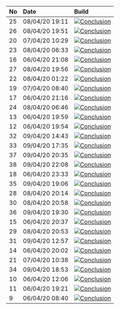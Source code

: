| No | Date           | Build                                                                                                                                                                |
| :- | :------------- | :------------------------------------------------------------------------------------------------------------------------------------------------------------------- |
| 25 | 08/04/20 19:11 | [![Conclusion](https://img.shields.io/badge/build-pass-brightgreen)](https://github.com/e2e-boilerplate/playwright-commonjs-mocha-chai-should/actions/runs/73966810) |
| 26 | 08/04/20 19:51 | [![Conclusion](https://img.shields.io/badge/build-pass-brightgreen)](https://github.com/e2e-boilerplate/playwright-commonjs-mocha-chai-should/actions/runs/73981828) |
| 20 | 07/04/20 10:29 | [![Conclusion](https://img.shields.io/badge/build-pass-brightgreen)](https://github.com/e2e-boilerplate/playwright-commonjs-mocha-chai-should/actions/runs/72769641) |
| 23 | 08/04/20 06:33 | [![Conclusion](https://img.shields.io/badge/build-pass-brightgreen)](https://github.com/e2e-boilerplate/playwright-commonjs-mocha-chai-should/actions/runs/73467794) |
| 16 | 06/04/20 21:08 | [![Conclusion](https://img.shields.io/badge/build-pass-brightgreen)](https://github.com/e2e-boilerplate/playwright-commonjs-mocha-chai-should/actions/runs/72295918) |
| 27 | 08/04/20 19:56 | [![Conclusion](https://img.shields.io/badge/build-pass-brightgreen)](https://github.com/e2e-boilerplate/playwright-commonjs-mocha-chai-should/actions/runs/73984328) |
| 22 | 08/04/20 01:22 | [![Conclusion](https://img.shields.io/badge/build-pass-brightgreen)](https://github.com/e2e-boilerplate/playwright-commonjs-mocha-chai-should/actions/runs/73288166) |
| 19 | 07/04/20 08:40 | [![Conclusion](https://img.shields.io/badge/build-fail-red)](https://github.com/e2e-boilerplate/playwright-commonjs-mocha-chai-should/actions/runs/72685345)         |
| 17 | 06/04/20 21:16 | [![Conclusion](https://img.shields.io/badge/build-pass-brightgreen)](https://github.com/e2e-boilerplate/playwright-commonjs-mocha-chai-should/actions/runs/72305530) |
| 24 | 08/04/20 06:46 | [![Conclusion](https://img.shields.io/badge/build-pass-brightgreen)](https://github.com/e2e-boilerplate/playwright-commonjs-mocha-chai-should/actions/runs/73476774) |
| 13 | 06/04/20 19:59 | [![Conclusion](https://img.shields.io/badge/build-pass-brightgreen)](https://github.com/e2e-boilerplate/playwright-commonjs-mocha-chai-should/actions/runs/72249995) |
| 12 | 06/04/20 19:54 | [![Conclusion](https://img.shields.io/badge/build-fail-red)](https://github.com/e2e-boilerplate/playwright-commonjs-mocha-chai-should/actions/runs/72248614)         |
| 32 | 09/04/20 14:43 | [![Conclusion](https://img.shields.io/badge/build-pass-brightgreen)](https://github.com/e2e-boilerplate/playwright-commonjs-mocha-chai-should/actions/runs/74659563) |
| 33 | 09/04/20 17:35 | [![Conclusion](https://img.shields.io/badge/build-pass-brightgreen)](https://github.com/e2e-boilerplate/playwright-commonjs-mocha-chai-should/actions/runs/74769307) |
| 37 | 09/04/20 20:35 | [![Conclusion](https://img.shields.io/badge/build-pass-brightgreen)](https://github.com/e2e-boilerplate/playwright-commonjs-mocha-chai-should/actions/runs/74871223) |
| 38 | 09/04/20 22:08 | [![Conclusion](https://img.shields.io/badge/build-pass-brightgreen)](https://github.com/e2e-boilerplate/playwright-commonjs-mocha-chai-should/actions/runs/74916858) |
| 18 | 06/04/20 23:33 | [![Conclusion](https://img.shields.io/badge/build-pass-brightgreen)](https://github.com/e2e-boilerplate/playwright-commonjs-mocha-chai-should/actions/runs/72365759) |
| 35 | 09/04/20 19:06 | [![Conclusion](https://img.shields.io/badge/build-pass-brightgreen)](https://github.com/e2e-boilerplate/playwright-commonjs-mocha-chai-should/actions/runs/74813727) |
| 28 | 08/04/20 20:14 | [![Conclusion](https://img.shields.io/badge/build-pass-brightgreen)](https://github.com/e2e-boilerplate/playwright-commonjs-mocha-chai-should/actions/runs/74008090) |
| 30 | 08/04/20 20:58 | [![Conclusion](https://img.shields.io/badge/build-pass-brightgreen)](https://github.com/e2e-boilerplate/playwright-commonjs-mocha-chai-should/actions/runs/74021951) |
| 36 | 09/04/20 19:30 | [![Conclusion](https://img.shields.io/badge/build-pass-brightgreen)](https://github.com/e2e-boilerplate/playwright-commonjs-mocha-chai-should/actions/runs/74830464) |
| 15 | 06/04/20 20:37 | [![Conclusion](https://img.shields.io/badge/build-pass-brightgreen)](https://github.com/e2e-boilerplate/playwright-commonjs-mocha-chai-should/actions/runs/72282937) |
| 29 | 08/04/20 20:53 | [![Conclusion](https://img.shields.io/badge/build-pass-brightgreen)](https://github.com/e2e-boilerplate/playwright-commonjs-mocha-chai-should/actions/runs/74020741) |
| 31 | 09/04/20 12:57 | [![Conclusion](https://img.shields.io/badge/build-pass-brightgreen)](https://github.com/e2e-boilerplate/playwright-commonjs-mocha-chai-should/actions/runs/74588529) |
| 14 | 06/04/20 20:02 | [![Conclusion](https://img.shields.io/badge/build-pass-brightgreen)](https://github.com/e2e-boilerplate/playwright-commonjs-mocha-chai-should/actions/runs/72253503) |
| 21 | 07/04/20 10:38 | [![Conclusion](https://img.shields.io/badge/build-pass-brightgreen)](https://github.com/e2e-boilerplate/playwright-commonjs-mocha-chai-should/actions/runs/72771074) |
| 34 | 09/04/20 18:53 | [![Conclusion](https://img.shields.io/badge/build-pass-brightgreen)](https://github.com/e2e-boilerplate/playwright-commonjs-mocha-chai-should/actions/runs/74809709) |
| 10 | 06/04/20 12:06 | [![Conclusion](https://img.shields.io/badge/build-pass-brightgreen)](https://github.com/e2e-boilerplate/playwright-commonjs-mocha-chai-should/actions/runs/71847145) |
| 11 | 06/04/20 19:21 | [![Conclusion](https://img.shields.io/badge/build-pass-brightgreen)](https://github.com/e2e-boilerplate/playwright-commonjs-mocha-chai-should/actions/runs/72236332) |
| 9  | 06/04/20 08:40 | [![Conclusion](https://img.shields.io/badge/build-pass-brightgreen)](https://github.com/e2e-boilerplate/playwright-commonjs-mocha-chai-should/actions/runs/71793131) |